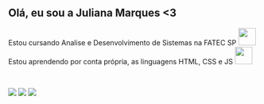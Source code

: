 ## Olá, eu sou a Juliana Marques  <3

<p> Estou cursando Analise e Desenvolvimento de Sistemas na FATEC SP <img src="https://media4.giphy.com/media/ixN1f5UlViepnCjHkn/giphy.gif?cid=ecf05e479b71cli5jthqegvmbwns8efpvlihts8hwc1krfhu&rid=giphy.gif&ct=s" width="35"> <br> 
  Estou aprendendo por conta própria, as linguagens HTML, CSS e JS  <img src="https://media4.giphy.com/media/PQREOabU97PegkjK2w/200.webp?cid=ecf05e47f6720f38cag0zc9t3errhp8vhc6p435g2b0rm771&rid=200.webp&ct=s" width="35"></p>
  
  <br>


<a href = "mailto:julianamarquessampaio@gmail.com"><img src="https://img.shields.io/badge/-Gmail-%23333?style=for-the-badge&logo=gmail&logoColor=white" target="_blank"></a>
<a href="https://www.linkedin.com/in/juliana-marques-a77955183/" target="_blank"><img src="https://img.shields.io/badge/-LinkedIn-%230077B5?style=for-the-badge&logo=linkedin&logoColor=white" target="_blank"></a> 
 <a href="https://instagram.com/twoliana" target="_blank"><img src="https://img.shields.io/badge/-Instagram-%23E4405F?style=for-the-badge&logo=instagram&logoColor=white" target="_blank"></a>
